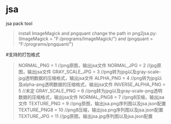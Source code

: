 # jsa
jsa pack tool

> install ImageMagick and pngquant
> change the path in png2jsa.py: (ImageMagick = "F:/programs/ImageMagick/") and (pngquant = "F:/programs/pngquant/")

#支持的打包格式
> NORMAL_PNG = 1 //png原图，输出jsa文件
> NORMAL_JPG = 2 //jpg原图，输出jsa文件
> GRAY_SCALE_JPG = 3 //png转为jpg以及gray-scale-jpg透明数据的压缩格式，输出jsa文件
> ALPHA_PNG = 4 //png转为jpg以及alpha-png透明数据的压缩格式，输出jsa文件
> INVERSE_ALPHA_PNG = 5 //未定
> GRAY_SCALE_PNG = 6 //png转为jpg以及gray-scale-png透明数据的压缩格式，输出jsa文件
> NORMAL_PNG8 = 7 //png8压缩，输出jsa文件
> TEXTURE_PNG = 9 //png原图，输出jsa.png序列图以及jsa.json配置
> TEXTURE_PNG8 = 10 //png8压缩，输出jsa.png序列图以及jsa.json配置
> TEXTURE_JPG = 11 //jpg原图，输出jsa.jpg序列图以及jsa.json配置
